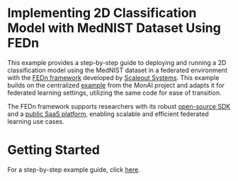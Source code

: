 
# Implementing 2D Classification Model with MedNIST Dataset Using FEDn  

This example provides a step-by-step guide to deploying and running a 2D classification model using the MedNIST dataset in a federated environment with the [FEDn framework](https://www.scaleoutsystems.com/framework) developed by [Scaleout Systems](https://www.scaleoutsystems.com/). This example builds on the centralized [example](https://github.com/Project-MONAI/tutorials/blob/main/2d_classification/mednist_tutorial.ipynb) from the MonAI project and adapts it for federated learning settings, utilizing the same code for ease of transition. 

The FEDn framework supports researchers with its robust [open-source SDK](https://fedn.readthedocs.io/en/stable/quickstart.html) and a [public SaaS platform](https://fedn.readthedocs.io/en/stable/studio.html), enabling scalable and efficient federated learning use cases. 

# Getting Started


For a step-by-step example guide, click [here](https://github.com/scaleoutsystems/fedn/tree/master/examples/monai-2D-mednist). 

